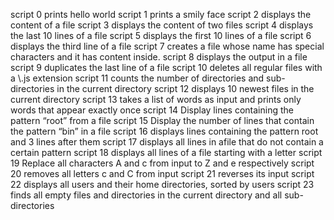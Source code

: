 script 0 prints hello world
script 1 prints a smily face
script 2 displays the content of a file
script 3 displays the content of two files
script 4 displays the last 10 lines of a file
script 5 displays the first 10 lines of a file
script 6 displays the third line of a file
script 7 creates a file whose name has special characters and it has content inside.
script 8 displays the output in a file
script 9 duplicates the last line of a file
script 10 deletes all regular files with a \\.js extension
script 11 counts the number of directories and sub-directories in the current directory
script 12 displays 10 newest files in the current directory
script 13 takes a list of words as input and prints only words that appear exactly once
script 14 Display lines containing the pattern “root” from a file
script 15 Display the number of lines that contain the pattern “bin” in a file
script 16 displays lines containing the pattern root and 3 lines after them
script 17 displays all lines in afile that do not contain a certain pattern
script 18 displays all lines of a file starting with a letter
script 19 Replace all characters A and c from input to Z and e respectively
script 20  removes all letters c and C from input
script 21 reverses its input
script 22 displays all users and their home directories, sorted by users
script 23 finds all empty files and directories in the current directory and all sub-directories
